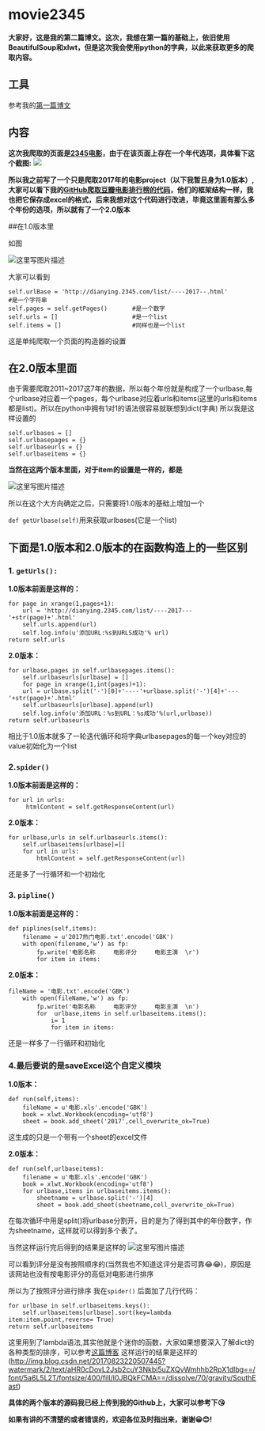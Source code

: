 # movie2345


**大家好，这是我的第二篇博文。这次，我想在第一篇的基础上，依旧使用BeautifulSoup和xlwt，但是这次我会使用python的字典，以此来获取更多的爬取内容。**

## 工具
参考我的[第一篇博文](http://blog.csdn.net/zhaodi_wen/article/details/77418268)


## 内容
**这次我爬取的页面是[2345电影](http://dianying.2345.com/list/------.html)，由于在该页面上存在一个年代选项，具体看下这个截图:**
![](http://img.blog.csdn.net/20170823180434078?watermark/2/text/aHR0cDovL2Jsb2cuY3Nkbi5uZXQvWmhhb2RpX1dlbg==/font/5a6L5L2T/fontsize/400/fill/I0JBQkFCMA==/dissolve/70/gravity/SouthEast) 

**所以我之前写了一个只是爬取2017年的电影project（以下我暂且身为1.0版本）,大家可以看下我的[GitHub爬取豆瓣电影排行榜的代码](https://github.com/zhaodi-Wen/DouBanMovie)，他们的框架结构一样，我也把它保存成excel的格式，后来我想对这个代码进行改进，毕竟这里面有那么多个年份的选项，所以就有了一个2.0版本**



##在1.0版本里

如图

![这里写图片描述](http://img.blog.csdn.net/20170823201121268?watermark/2/text/aHR0cDovL2Jsb2cuY3Nkbi5uZXQvWmhhb2RpX1dlbg==/font/5a6L5L2T/fontsize/400/fill/I0JBQkFCMA==/dissolve/70/gravity/SouthEast)

大家可以看到

```
self.urlBase = 'http://dianying.2345.com/list/----2017--.html'  						   #是一个字符串
self.pages = self.getPages()       #是一个数字
self.urls = []                     #是一个list
self.items = [] 				   #同样也是一个list
```
这是单纯爬取一个页面的构造器的设置

## 在2.0版本里面
由于需要爬取2011~2017这7年的数据，所以每个年份就是构成了一个urlbase,每个urlbase对应着一个pages，每个urlbase对应着urls和items(这里的urls和items都是list)。所以在python中拥有1对1的语法很容易就联想到dict(字典)
所以我是这样设置的

```
self.urlbases = []
self.urlbasepages = {}
self.urlbaseurls = {}
self.urlbaseitems = {}
```



**当然在这两个版本里面，对于item的设置是一样的，都是**

![这里写图片描述](http://img.blog.csdn.net/20170823205341835?watermark/2/text/aHR0cDovL2Jsb2cuY3Nkbi5uZXQvWmhhb2RpX1dlbg==/font/5a6L5L2T/fontsize/400/fill/I0JBQkFCMA==/dissolve/70/gravity/SouthEast)

所以在这个大方向确定之后，只需要将1.0版本的基础上增加一个

`def getUrlbase(self)`用来获取urlbases(它是一个list)

## **下面是1.0版本和2.0版本的在函数构造上的一些区别**
 

 ### 1. `getUrls():`

**1.0版本前面是这样的：**
```
for page in xrange(1,pages+1):
    url = 'http://dianying.2345.com/list/----2017---'+str(page)+'.html'
    self.urls.append(url)
    self.log.info(u'添加URL:%s到URLS成功'% url)
return self.urls
```
   **2.0版本：**

```
for urlbase,pages in self.urlbasepages.items():
	self.urlbaseurls[urlbase] = []
	for page in xrange(1,int(pages)+1):
	url = urlbase.split('-')[0]+'----'+urlbase.split('-')[4]+'---'+str(page)+'.html'
	self.urlbaseurls[urlbase].append(url)
	self.log.info(u'添加URL：%s到URL：%s成功'%(url,urlbase))
return self.urlbaseurls
```
相比于1.0版本就多了一轮迭代循环和将字典urlbasepages的每一个key对应的value初始化为一个list

 ### 2.`spider()`

**1.0版本前面是这样的：**
 

```
for url in urls:
     htmlContent = self.getResponseContent(url)
```
**2.0版本：**

```
for urlbase,urls in self.urlbaseurls.items():
	self.urlbaseitems[urlbase]=[]
	for url in urls:
		htmlContent = self.getResponseContent(url)
```
还是多了一行循环和一个初始化

### 3. `pipline()`

 **1.0版本前面是这样的：**
	 

```
def piplines(self,items):
    filename = u'2017热门电影.txt'.encode('GBK')
    with open(filename,'w') as fp:
        fp.write('电影名称     电影评分     电影主演  \r')
        for item in items:
```
**2.0版本：**

```
fileName = '电影.txt'.encode('GBK')
	with open(fileName,'w') as fp:
		fp.write('电影名称     电影评分     电影主演  \n')
		for  urlbase,items in self.urlbaseitems.items():
			i= 1
			for item in items:
```
还是一样多了一行循环和初始化

### 4.最后要说的是saveExcel这个自定义模块
 
 **1.0版本：**
```
def run(self,items):
	fileName = u'电影.xls'.encode('GBK')
	book = xlwt.Workbook(encoding='utf8')
	sheet = book.add_sheet('2017',cell_overwrite_ok=True)
```
这生成的只是一个带有一个sheet的excel文件

**2.0版本：**
```
def run(self,urlbaseitems):
	filename = u'电影.xls'.encode('GBK')
	book = xlwt.Workbook(encoding='utf8')
	for urlbase,items in urlbaseitems.items():
		sheetname = urlbase.split('-')[4]
		sheet = book.add_sheet(sheetname,cell_overwrite_ok=True)
```
在每次循环中用是split()将urlbase分割开，目的是为了得到其中的年份数字，作为sheetname，这样就可以得到多个表了。


当然这样运行完后得到的结果是这样的
![这里写图片描述](http://img.blog.csdn.net/20170823214021937?watermark/2/text/aHR0cDovL2Jsb2cuY3Nkbi5uZXQvWmhhb2RpX1dlbg==/font/5a6L5L2T/fontsize/400/fill/I0JBQkFCMA==/dissolve/70/gravity/SouthEast)

可以看到评分是没有按照顺序的(当然我也不知道这评分是否可靠😂😂)，原因是该网站也没有按电影评分的高低对电影进行排序

所以为了按照评分进行排序
我在`spider()` 后面加了几行代码：

```
for urlbase in self.urlbaseitems.keys():
	self.urlbaseitems[urlbase].sort(key=lambda item:item.point,reverse= True)
return self.urlbaseitems
```
这里用到了lambda语法,其实他就是个迷你的函数，大家如果想要深入了解dict的各种类型的排序，可以参考[这篇博客](http://blog.csdn.net/ray_up/article/details/42084863)
这样运行的结果是这样的
(http://img.blog.csdn.net/20170823220507445?watermark/2/text/aHR0cDovL2Jsb2cuY3Nkbi5uZXQvWmhhb2RpX1dlbg==/font/5a6L5L2T/fontsize/400/fill/I0JBQkFCMA==/dissolve/70/gravity/SouthEast)


**具体的两个版本的源码我已经上传到我的Github上，大家可以参考下😘**

**如果有讲的不清楚的或者错误的，欢迎各位及时指出来，谢谢😀😊!**










